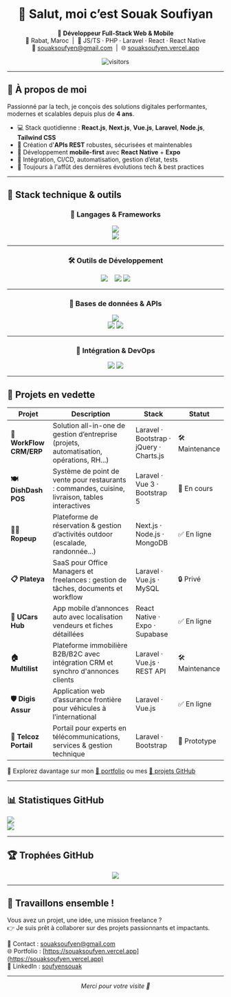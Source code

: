 <h1 align="center">👋 Salut, moi c’est <strong>Souak Soufiyan</strong></h1>

<p align="center">
  🎯 <strong>Développeur Full-Stack Web & Mobile</strong><br/>
  📍 Rabat, Maroc &nbsp;|&nbsp; 💼 JS/TS · PHP · Laravel · React · React Native<br/>
  📧 <a href="mailto:souaksoufyen@gmail.com">souaksoufyen@gmail.com</a> &nbsp;|&nbsp; 🌐 <a href="https://souaksoufyen.vercel.app">souaksoufyen.vercel.app</a>
</p>

<p align="center">
  <img src="https://komarev.com/ghpvc/?username=soufyen004&style=flat-square&color=blue" alt="visitors" />
</p>

---

## 🧠 À propos de moi

Passionné par la tech, je conçois des solutions digitales performantes, modernes et scalables depuis plus de **4 ans**.

- 💻 Stack quotidienne : **React.js**, **Next.js**, **Vue.js**, **Laravel**, **Node.js**, **Tailwind CSS**
- 🔐 Création d'**APIs REST** robustes, sécurisées et maintenables
- 📱 Développement **mobile-first** avec **React Native** + **Expo**
- 🔁 Intégration, CI/CD, automatisation, gestion d’état, tests
- 🚀 Toujours à l'affût des dernières évolutions tech & best practices

---

## 🚀 Stack technique & outils

<div align="center">

### 🧩 Langages & Frameworks

<img src="https://skillicons.dev/icons?i=js,ts,php,html,css,sass,bash,gemini" />
<br/>
<img src="https://skillicons.dev/icons?i=react,nextjs,vue,laravel,nodejs,redux,tailwind,bootstrap,mui" />

---

### 🛠️ Outils de Développement

<img src="https://skillicons.dev/icons?i=vscode,figma,postman,git,docker" />
&nbsp;&nbsp;
<img src="https://img.shields.io/badge/Neon-Postgres-4169e1?style=for-the-badge&logo=postgresql&logoColor=white" />
<img src="https://img.shields.io/badge/Supabase-3FCF8E?style=for-the-badge&logo=supabase&logoColor=white" />

---

### 🧪 Bases de données & APIs

<img src="https://skillicons.dev/icons?i=mysql,postgres,mongodb,prisma" />
<br/>
<img src="https://img.shields.io/badge/REST%20API-Design%20&%20Consumption-6c5ce7?style=for-the-badge" />
<img src="https://img.shields.io/badge/AI%20&%20LLM-OpenAI%20API%20/%20Langchain-brightgreen?style=for-the-badge&logo=openai" />

---

### 🔄 Intégration & DevOps

<img src="https://img.shields.io/badge/GitHub%20Actions-CI/CD-2088FF?style=for-the-badge&logo=githubactions&logoColor=white" />
<img src="https://img.shields.io/badge/Bash%20Scripts-Automation-grey?style=for-the-badge&logo=gnubash&logoColor=white" />

</div>

---

## 📂 Projets en vedette

| Projet | Description | Stack | Statut |
|--------|-------------|-------|--------|
| **🔧 WorkFlow CRM/ERP** | Solution all-in-one de gestion d’entreprise (projets, automatisation, opérations, RH...) | Laravel · Bootstrap · jQuery · Charts.js | 🛠 Maintenance |
| **🍽 DishDash POS** | Système de point de vente pour restaurants : commandes, cuisine, livraison, tables interactives | Laravel · Vue 3 · Bootstrap 5 | 🚧 En cours |
| **🧗‍♂️ Ropeup** | Plateforme de réservation & gestion d’activités outdoor (escalade, randonnée...) | Next.js · Node.js · MongoDB | ✅ En ligne |
| **📋 Plateya** | SaaS pour Office Managers et freelances : gestion de tâches, documents et workflow | Laravel · Vue.js · MySQL | 🔒 Privé |
| **🚗 UCars Hub** | App mobile d’annonces auto avec localisation vendeurs et fiches détaillées | React Native · Expo · Supabase | ✅ En ligne |
| **🏠 Multilist** | Plateforme immobilière B2B/B2C avec intégration CRM et synchro d'annonces clients | Laravel · Vue.js · REST API | 🛠 Maintenance |
| **🛡 Digis Assur** | Application web d’assurance frontière pour véhicules à l’international | Laravel · Vue.js | ✅ En ligne |
| **📡 Telcoz Portail** | Portail pour experts en télécommunications, services & gestion technique | Laravel · Bootstrap | 🧪 Prototype |

🔎 Explorez davantage sur mon [📁 portfolio](https://souaksoufyen.vercel.app) ou mes [📂 projets GitHub](https://github.com/souaksoufiyan?tab=repositories)

---

## 📊 Statistiques GitHub

<div align="left">
  <img src="https://github-readme-stats.vercel.app/api?username=soufyen004&show_icons=true&theme=tokyonight&hide_border=true" />
  <br/>
  <img src="https://github-readme-stats.vercel.app/api/top-langs/?username=soufyen004&layout=compact&theme=tokyonight&hide_border=true" />
</div>

---

## 🏆 Trophées GitHub

<div align="center">
  <img src="https://github-profile-trophy.vercel.app/?username=soufyen004&theme=tokyonight&margin-w=15&no-frame=true" />
</div>

---

## 🤝 Travaillons ensemble !

Vous avez un projet, une idée, une mission freelance ?  
👉 Je suis prêt à collaborer sur des projets passionnants et impactants.

📩 Contact : [souaksoufyen@gmail.com](mailto:souaksoufyen@gmail.com)  
🌐 Portfolio : [https://souaksoufyen.vercel.app](https://souaksoufyen.vercel.app)  
📎 LinkedIn : [soufyensouak](https://www.linkedin.com/in/soufyensouak)

---

<p align="center"><em>Merci pour votre visite 🙌</em></p>
